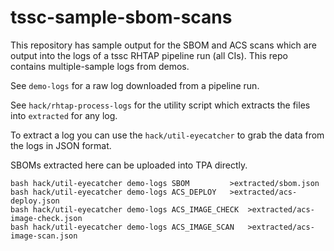# tssc-sample-sbom-scans

This repository has sample output for the SBOM and ACS scans which are output into the logs of a tssc RHTAP pipeline run (all CIs). This repo contains multiple-sample logs from demos. 

See  `demo-logs` for a raw log downloaded from a pipeline run.

See `hack/rhtap-process-logs` for the utility script which extracts the files into `extracted` for any log.

To extract a log you can use the `hack/util-eyecatcher` to grab the data from the logs in JSON format. 

SBOMs extracted here can be uploaded into TPA directly. 

```
bash hack/util-eyecatcher demo-logs SBOM         >extracted/sbom.json
bash hack/util-eyecatcher demo-logs ACS_DEPLOY   >extracted/acs-deploy.json
bash hack/util-eyecatcher demo-logs ACS_IMAGE_CHECK  >extracted/acs-image-check.json
bash hack/util-eyecatcher demo-logs ACS_IMAGE_SCAN   >extracted/acs-image-scan.json
```

